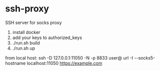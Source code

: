 # ssh-proxy
SSH server for socks proxy

1) install docker
2) add your keys to authorized_keys
3) ./run.sh build
4) ./run.sh up

from local host:
ssh -D 127.0.0.1:11050 -N -p 8833 user@<HOST>
url -I --socks5-hostname localhost:11050 https://example.com
